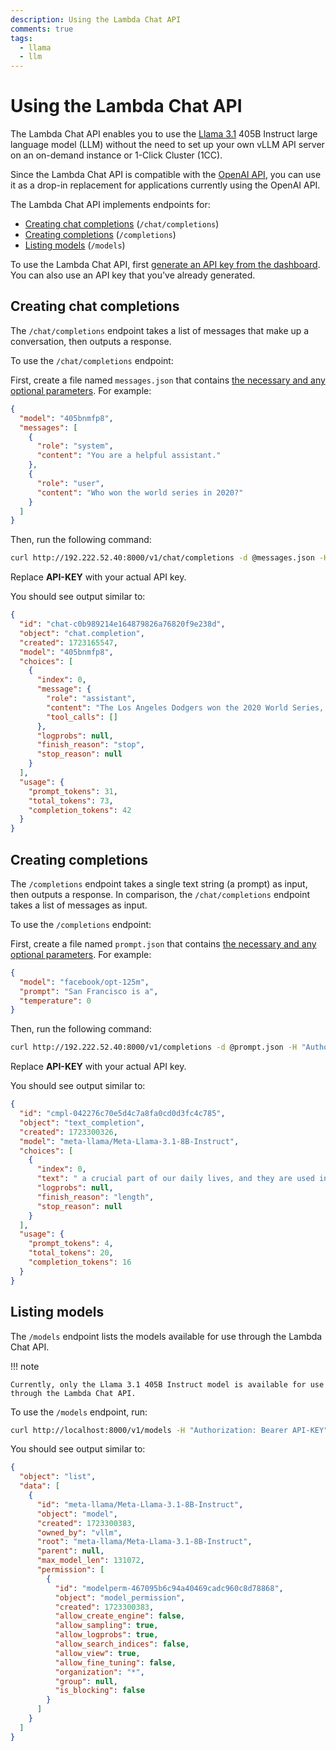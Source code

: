 ```yaml
---
description: Using the Lambda Chat API
comments: true
tags:
  - llama
  - llm
---
```


# Using the Lambda Chat API

The Lambda Chat API enables you to use the [Llama
3.1](https://llama.meta.com/) 405B Instruct large language model (LLM) without
the need to set up your own vLLM API server on an on-demand instance or
1-Click Cluster (1CC).

Since the Lambda Chat API is compatible with the [OpenAI
API](https://platform.openai.com/docs/overview), you can use it as a drop-in
replacement for applications currently using the OpenAI API.

The Lambda Chat API implements endpoints for:

- [Creating chat completions](#creating-chat-completions) (`/chat/completions`)
- [Creating completions](#creating-completions) (`/completions`)
- [Listing models](#listing-models) (`/models`)

To use the Lambda Chat API, first [generate an API key from the
dashboard](https://cloud.lambdalabs.com/api-keys). You can also use an API key
that you've already generated.

## Creating chat completions

The `/chat/completions` endpoint takes a list of messages that make up a
conversation, then outputs a response.

To use the `/chat/completions` endpoint:

First, create a file named `messages.json` that contains [the necessary and
any optional
parameters](https://platform.openai.com/docs/api-reference/chat/create). For
example:

```json
{
  "model": "405bnmfp8",
  "messages": [
    {
      "role": "system",
      "content": "You are a helpful assistant."
    },
    {
      "role": "user",
      "content": "Who won the world series in 2020?"
    }
  ]
}
```

Then, run the following command:

```bash
curl http://192.222.52.40:8000/v1/chat/completions -d @messages.json -H "Authorization: Bearer API-KEY" -H "Content-Type: application/json" | jq .
```

Replace **API-KEY** with your actual API key.

You should see output similar to:

```json
{
  "id": "chat-c0b989214e164879826a76820f9e238d",
  "object": "chat.completion",
  "created": 1723165547,
  "model": "405bnmfp8",
  "choices": [
    {
      "index": 0,
      "message": {
        "role": "assistant",
        "content": "The Los Angeles Dodgers won the 2020 World Series, defeating the Tampa Bay Rays in the series 4 games to 2. This was the Dodgers' first World Series title since 1988.",
        "tool_calls": []
      },
      "logprobs": null,
      "finish_reason": "stop",
      "stop_reason": null
    }
  ],
  "usage": {
    "prompt_tokens": 31,
    "total_tokens": 73,
    "completion_tokens": 42
  }
}
```

## Creating completions

The `/completions` endpoint takes a single text string (a prompt) as input,
then outputs a response. In comparison, the `/chat/completions` endpoint takes
a list of messages as input.

To use the `/completions` endpoint:

First, create a file named `prompt.json` that contains [the necessary and any
optional
parameters](https://platform.openai.com/docs/api-reference/completions). For
example:

```json
{
  "model": "facebook/opt-125m",
  "prompt": "San Francisco is a",
  "temperature": 0
}
```

Then, run the following command:

```bash
curl http://192.222.52.40:8000/v1/completions -d @prompt.json -H "Authorization: Bearer API-KEY" -H "Content-Type: application/json" | jq .
```

Replace **API-KEY** with your actual API key.

You should see output similar to:

```json
{
  "id": "cmpl-042276c70e5d4c7a8fa0cd0d3fc4c785",
  "object": "text_completion",
  "created": 1723300326,
  "model": "meta-llama/Meta-Llama-3.1-8B-Instruct",
  "choices": [
    {
      "index": 0,
      "text": " a crucial part of our daily lives, and they are used in various ways,",
      "logprobs": null,
      "finish_reason": "length",
      "stop_reason": null
    }
  ],
  "usage": {
    "prompt_tokens": 4,
    "total_tokens": 20,
    "completion_tokens": 16
  }
}
```

## Listing models

The `/models` endpoint lists the models available for use through the Lambda
Chat API.

!!! note

    Currently, only the Llama 3.1 405B Instruct model is available for use
    through the Lambda Chat API.

To use the `/models` endpoint, run:

```bash
curl http://localhost:8000/v1/models -H "Authorization: Bearer API-KEY" -H "Content-Type: application/json" | jq .
```

You should see output similar to:

```json
{
  "object": "list",
  "data": [
    {
      "id": "meta-llama/Meta-Llama-3.1-8B-Instruct",
      "object": "model",
      "created": 1723300383,
      "owned_by": "vllm",
      "root": "meta-llama/Meta-Llama-3.1-8B-Instruct",
      "parent": null,
      "max_model_len": 131072,
      "permission": [
        {
          "id": "modelperm-467095b6c94a40469cadc960c8d78868",
          "object": "model_permission",
          "created": 1723300383,
          "allow_create_engine": false,
          "allow_sampling": true,
          "allow_logprobs": true,
          "allow_search_indices": false,
          "allow_view": true,
          "allow_fine_tuning": false,
          "organization": "*",
          "group": null,
          "is_blocking": false
        }
      ]
    }
  ]
}
```
